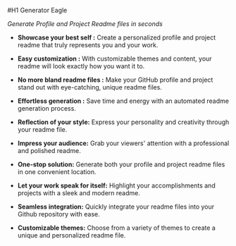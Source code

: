 
#H1 Generator Eagle

*Generate Profile and Project Readme files in seconds*

- **Showcase your best self :** Create a personalized profile and project readme that truly represents you and your work.

- **Easy customization :** With customizable themes and content, your readme will look exactly how you want it to.

- **No more bland readme files :** Make your GitHub profile and project stand out with eye-catching, unique readme files.

- **Effortless generation :** Save time and energy with an automated readme generation process.

- **Reflection of your style:** Express your personality and creativity through your readme file.

- **Impress your audience:** Grab your viewers' attention with a professional and polished readme.

- **One-stop solution:** Generate both your profile and project readme files in one convenient location.

- **Let your work speak for itself:** Highlight your accomplishments and projects with a sleek and modern readme.

- **Seamless integration:** Quickly integrate your readme files into your Github repository with ease.

- **Customizable themes:** Choose from a variety of themes to create a unique and personalized readme file.

